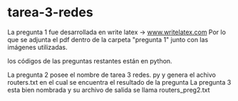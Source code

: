 tarea-3-redes
=============

La pregunta 1 fue desarrollada en write latex -> www.writelatex.com
Por lo que se adjunta el pdf dentro de la carpeta  "pregunta 1" junto con las imágenes utilizadas.

los códigos de las preguntas  restantes están en python.

La pregunta 2 posee el nombre de  tarea 3 redes. py   y genera el achivo routers.txt  en el cual se encuentra el resultado  de la pregunta 
La pregunta 3  esta bien  nombrada y su archivo de salida se llama routers_preg2.txt

